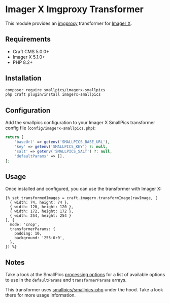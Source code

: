 # Imager X Imgproxy Transformer

This module provides an [imgproxy](https://imgproxy.net/) transformer for [Imager X](https://github.com/spacecatninja/craft-imager-x).

## Requirements

- Craft CMS 5.0.0+
- Imager X 5.1.0+
- PHP 8.2+

## Installation

```bash
composer require smallpics/imagerx-smallpics
php craft plugin/install imagerx-smallpics
```

## Configuration

Add the smallpics configuration to your Imager X SmallPics transformer config file (`config/imagerx-smallpics.php`):

```php
return [
    'baseUrl' => getenv('SMALLPICS_BASE_URL'),
    'key' => getenv('SMALLPICS_KEY') ?: null,
    'salt' => getenv('SMALLPICS_SALT') ?: null,
    'defaultParams' => [],
];
```

## Usage

Once installed and configured, you can use the transformer with Imager X:

```twig
{% set transformedImages = craft.imagerx.transformImage(rawImage, [
  { width: 74, height: 74 },
  { width: 120, height: 120 },
  { width: 172, height: 172 },
  { width: 254, height: 254 }
], {
  mode: 'crop',
  transformerParams: {
    padding: 10,
    background: '255:0:0',
  },
}) %}
```

## Notes

Take a look at the SmallPics [processing options](https://docs.smallpics.com/docs/processing-options) for a list of available options to use in the `defaultParams` and `transformerParams` arrays.

This transformer uses [smallpics/smallpics-php](https://github.com/smallpics/smallpics-php) under the hood. Take a look there for more usage information.
